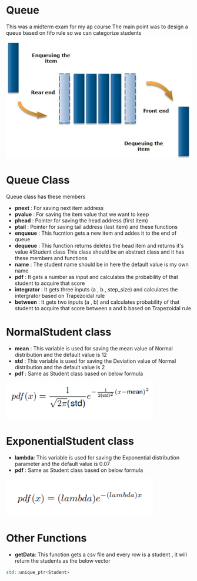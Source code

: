 # Queue
This was a midterm exam for my ap course 
The main point was to design a queue based on fifo rule so we can categorize students 
<img src="Pics/F3.png" width="800" class="center" />
# Queue Class
Queue class has these members
* **pnext** :
For saving next item address
* **pvalue** :
For saving the item value that we want to keep
* **phead** :
Pointer for saving the head address (first item) 
* **ptail** : 
Pointer for saving tail address (last item)
and these functions 
* **enqueue** : 
This fucntion gets a new item and addes it to the end of queue
* **dequeue** : 
This function returns deletes the head item and returns it's value
#Student class 
This class should be an abstract class and it has these members and functions 
* **name** :
The student name should be in here the default value is my own name 
* **pdf** : 
It gets a number as input and calculates the probability of that student to acquire that score
* **integrator** : 
It gets three inputs (a , b , step_size) and calculates the intergrator based on Trapezoidal rule
* **between** : 
It gets two inputs (a , b) and calculates probability of that student to acquire that score between a and b based on Trapezoidal rule

# NormalStudent class
* **mean** : 
This variable is used for saving the mean value of Normal distribution and the default value is 12
* **std** : 
This variable is used for saving the Deviation value of Normal distribution and the default value is 2
* **pdf** : 
Same as Student class based on below formula
<img src="Pics/F1.png" width="400" class="center" />

# ExponentialStudent class
* **lambda**: 
This variable is used for saving the Exponential distribution parameter and the default value is 0.07
* **pdf** : 
Same as Student class based on below formula
<img src="Pics/F2.png" width="400" class="center" />

# Other Functions
* **getData**:
This function gets a csv file and every row is a student , it will return the students as the below vector
```c++
std::unique_ptr<Student> 
```

